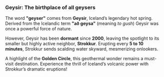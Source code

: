 ### Geysir: The birthplace of all geysers  

The word **"geyser"** comes from **Geysir**, Iceland’s legendary hot spring. Derived from the Icelandic term **"að geysa"** (meaning *to gush*) Geysir was once a powerful force of nature.  

However, Geysir has been **dormant** since **2000**, leaving the spotlight to its smaller but highly active neighbor, **Strokkur**. Erupting every **5 to 10 minutes**, Strokkur sends scalding water skyward, mesmerizing onlookers.  

A highlight of the **Golden Circle**, this geothermal wonder remains a must-visit destination. Experience the thrill of Iceland’s volcanic power with Strokkur’s dramatic eruptions!


